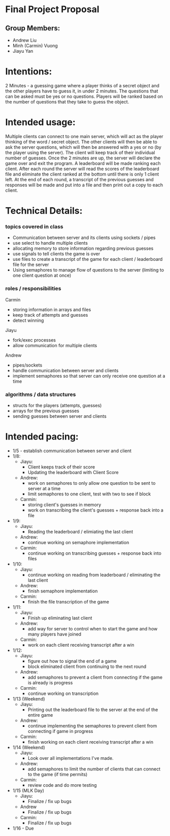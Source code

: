 # Final Project Proposal

## Group Members:
- Andrew Liu
- Minh (Carmin) Vuong
- Jiayu Yan

# Intentions:
2 Minutes - a guessing game where a player thinks of a secret object and the other players have to guess it, in under 2 minutes. The questions that can be asked must be yes or no questions. Players will be ranked based on the number of questions that they take to guess the object.

# Intended usage:
Multiple clients can connect to one main server, which will act as the player thinking of the word / secret object. The other clients will then be able to ask the server questions, which will then be answered with a yes or no (by the player using the server). The client will keep track of their individual number of guesses. Once the 2 minutes are up, the server will declare the game over and exit the program. A leaderboard will be made ranking each client. After each round the server will read the scores of the leaderboard file and eliminate the client ranked at the bottom until there is only 1 client left. At the end of each round, a transcript of the previous guesses and responses will be made and put into a file and then print out a copy to each client.

# Technical Details:
### topics covered in class
- Communication between server and its clients using sockets / pipes
- use select to handle multiple clients
- allocating memory to store information regarding previous guesses
- use signals to tell clients the game is over
- use files to create a transcript of the game for each client / leaderboard file for the server
- Using semaphores to manage flow of questions to the server (limiting to one client question at once)

### roles / responsibilities
Carmin
- storing information in arrays and files
- keep track of attempts and guesses
- detect winning

Jiayu
- fork/exec processes
- allow communication for multiple clients

Andrew
- pipes/sockets
- handle communication between server and clients
- implement semaphores so that server can only receive one question at a time

### algorithms / data structures
- structs for the players (attempts, guesses)
- arrays for the previous guesses
- sending guesses between server and clients

# Intended pacing:
- 1/5 - establish communication between server and client
- 1/8:
    - Jiayu: 
        - Client keeps track of their score
        - Updating the leaderboard with Client Score 
    - Andrew: 
        - work on semaphores to only allow one question to be sent to server at a time
        - limit semaphores to one client, test with two to see if block
    - Carmin: 
        - storing client's guesses in memory 
        - work on transcribing the client's guesses + response back into a file
- 1/9:
    - Jiayu:
        - Reading the leaderboard / elimiating the last client
    - Andrew:
        - continue working on semaphore implementation
    - Carmin:
        - continue working on transcribing guesses + response back into files
- 1/10:
    - Jiayu:
        - continue working on reading from leaderboard / eliminating the last client
    - Andrew:
        - finish semaphore implementation
    - Carmin:
        - finish the file transcription of the game
- 1/11:
    - Jiayu:
        - Finish up eliminating last client
    - Andrew:
        - add way for server to control when to start the game and how many players have joined
    - Carmin:
        - work on each client receiving transcript after a win
- 1/12:
    - Jiayu:
        - figure out how to signal the end of a game 
        - block eliminated client from continuing to the next round 
    - Andrew:
        - add semaphores to prevent a client from connecting if the game is already is progress    
    - Carmin:
        - continue working on transcription
- 1/13 (Weekend)
    - Jiayu:
        - Printing out the leaderboard file to the server at the end of the entire game
    - Andrew:
        - continue implementing the semaphores to prevent client from connecting if game in progress
    - Carmin:
        - finish working on each client receiving transcript after a win
- 1/14 (Weekend)
    - Jiayu:
        - Look over all implementations I've made.
    - Andrew:
        - add semaphores to limit the number of clients that can connect to the game  (if time permits)
    - Carmin:
        - review code and do more testing
- 1/15 (MLK Day)
    - Jiayu:
        - Finalize / fix up bugs
    - Andrew
        - Finalize / fix up bugs
    - Carmin:
        - Finalize / fix up bugs
- 1/16 - Due
